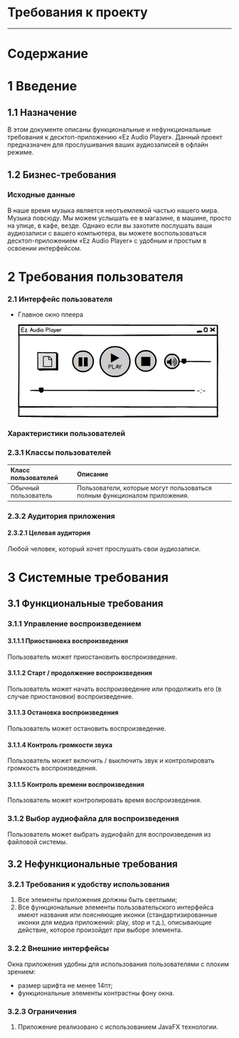 # Требования к проекту
---
# Содержание

# 1 Введение

## 1.1 Назначение
 
В этом документе описаны функциональные и нефункциональные требования к десктоп-приложению «Ez Audio Player». Данный проект предназначен для прослушивания ваших аудиозаписей в офлайн режиме.

## 1.2 Бизнес-требования

### Исходные данные

В наше время музыка является неотъемлемой частью нашего мира. Музыка повсюду. Мы можем услышать ее в магазине, в машине, просто на улице, в кафе, везде. Однако если вы захотите послушать ваши аудиозаписи с вашего компьютера, вы можете воспользоваться десктоп-приложением «Ez Audio Player» с удобным и простым в освоении интерфейсом.

# 2 Требования пользователя

### 2.1 Интерфейс пользователя

- Главное окно плеера

  ![Main](mockups/main.png)

### Характеристики пользователей

### 2.3.1 Классы пользователей

| Класс пользователей | Описание |
|:---|:---|
| Обычный пользователь | Пользователи, которые могут пользоваться полным функционалом приложения. |

### 2.3.2 Аудитория приложения

#### 2.3.2.1 Целевая аудитория

 Любой человек, который хочет прослушать свои аудиозаписи.
 
# 3 Системные требования

## 3.1 Функциональные требования

### 3.1.1 Управление воспроизведением

#### 3.1.1.1 Приостановка воспроизведения
Пользователь может приостановить воспроизведение.
#### 3.1.1.2 Старт / продолжение воспроизведения
Пользователь может начать воспроизведение или продолжить его (в случае приостановки) воспроизведение.
#### 3.1.1.3 Остановка воспроизведения
Пользователь может остановить воспроизведение.
#### 3.1.1.4 Контроль громкости звука
 Пользователь может включить / выключить звук и контролировать громкость воспроизведения.
#### 3.1.1.5 Контроль времени воспроизведения 
 Пользователь может контролировать время воспроизведения.

### 3.1.2 Выбор аудиофайла для воспроизведения
Пользователь может выбрать аудиофайл для воспроизведения из файловой системы.

## 3.2 Нефункциональные требования

### 3.2.1 Требования к удобству использования
1. Все элементы приложения должны быть светлыми;
2. Все функциональные элементы пользовательского интерфейса имеют названия или поясняющие иконки (стандартизированные иконки для медиа приложений: play, stop и т.д.), описывающие действие, которое произойдет при выборе элемента.

### 3.2.2 Внешние интерфейсы
Окна приложения удобны для использования пользователями с плохим зрением:
  * размер шрифта не менее 14пт;
  * функциональные элементы контрастны фону окна.
  
### 3.2.3 Ограничения
1. Приложение реализовано с использованием JavaFX технологии.

